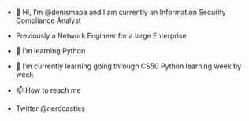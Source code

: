 - 👋 Hi, I’m @denismapa and I am currently an Information Security Compliance Analyst
- Previously a Network Engineer for a large Enterprise
- 👀 I’m learning Python
- 🌱 I’m currently learning going through CS50 Python learning week by week
- 📫 How to reach me 

- Twitter  @nerdcastles


<!---
denismapa/denismapa is a ✨ special ✨ repository because its `README.md` (this file) appears on your GitHub profile.
You can click the Preview link to take a look at your changes.
--->
